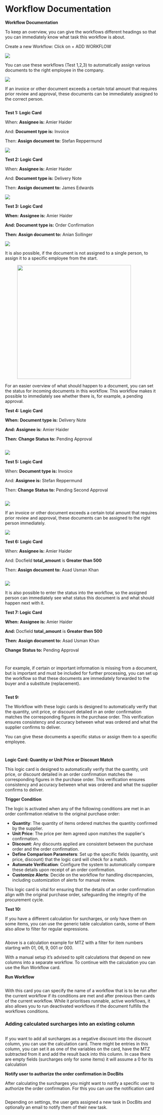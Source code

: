 # Workflow Documentation

**Workflow Documentation**

To keep an overview, you can give the workflows different headings so that you can immediately know what task this workflow is about.

Create a new Workflow: Click on + ADD WORKFLOW

![](<../../.gitbook/assets/0 (1).png>)

You can use these workflows (Test 1,2,3) to automatically assign various documents to the right employee in the company.

![](<../../.gitbook/assets/1 (1).png>)

If an invoice or other document exceeds a certain total amount that requires prior review and approval, these documents can be immediately assigned to the correct person.

<figure><img src="../../.gitbook/assets/image (5) (1) (1) (1) (1) (1) (1) (1).png" alt=""><figcaption></figcaption></figure>

**Test 1: Logic Card**

When: **Assignee is:** Amier Haider

And: **Document type is:** Invoice

Then: **Assign document to:** Stefan Reppermund

![](<../../.gitbook/assets/3 (1).png>)

**Test 2: Logic Card**

When: **Assignee is:** Amier Haider

And: **Document type is:** Delivery Note

Then: **Assign document to:** James Edwards

![](<../../.gitbook/assets/4 (1).png>)

**Test 3: Logic Card**

**When:** **Assignee is:** Amier Haider

**And:** **Document type is:** Order Confirmation

**Then:** **Assign document to:** Anian Sollinger

![](<../../.gitbook/assets/5 (1).png>)

It is also possible, if the document is not assigned to a single person, to assign it to a specific employee from the start.

<figure><img src="../../.gitbook/assets/image (25) (1) (1) (1).png" alt="" width="375"><figcaption></figcaption></figure>

For an easier overview of what should happen to a document, you can set the status for incoming documents in this workflow. This workflow makes it possible to immediately see whether there is, for example, a pending approval.

**Test 4: Logic Card**

**When:** **Document type is:** Delivery Note

**And:** **Assignee is:** Amier Haider

**Then:** **Change Status to:** Pending Approval

<figure><img src="../../.gitbook/assets/image (6) (1) (1) (1) (1) (1) (1) (1) (1).png" alt=""><figcaption></figcaption></figure>

![](<../../.gitbook/assets/8 (1).png>)

**Test 5: Logic Card**

When: **Document type is:** Invoice

And: **Assignee is:** Stefan Reppermund

Then: **Change Status to:** Pending Second Approval

<figure><img src="../../.gitbook/assets/image (7) (1) (1) (1) (1) (1).png" alt=""><figcaption></figcaption></figure>

![](<../../.gitbook/assets/10 (1).png>)

If an invoice or other document exceeds a certain total amount that requires prior review and approval, these documents can be assigned to the right person immediately.

![](<../../.gitbook/assets/11 (1).png>)

**Test 6: Logic Card**

When: **Assignee is:** Amier Haider

And: Docfield **total\_amount** is **Greater than 500**

Then: **Assign document to:** Asad Usman Khan

<figure><img src="../../.gitbook/assets/image (8) (1) (1) (1) (1) (1).png" alt=""><figcaption></figcaption></figure>

![](<../../.gitbook/assets/13 (1).png>)

It is also possible to enter the status into the workflow, so the assigned person can immediately see what status this document is and what should happen next with it.

**Test 7: Logic Card**

**When:** **Assignee is:** Amier Haider

**And:** Docfield **total\_amount** is **Greater then 500**

**Then:** **Assign document to:** Asad Usman Khan

**Change Status to:** Pending Approval

<figure><img src="../../.gitbook/assets/image (9) (1) (1) (1) (1).png" alt=""><figcaption></figcaption></figure>

<figure><img src="../../.gitbook/assets/15 (1).png" alt=""><figcaption></figcaption></figure>

For example, if certain or important information is missing from a document, but is important and must be included for further processing, you can set up the workflow so that these documents are immediately forwarded to the buyer and a substitute (replacement).

<figure><img src="../../.gitbook/assets/image (10) (1) (1) (1) (1).png" alt=""><figcaption></figcaption></figure>

**Test 9:**

The Workflow with these logic cards is designed to automatically verify that the quantity, unit price, or discount detailed in an order confirmation matches the corresponding figures in the purchase order. This verification ensures consistency and accuracy between what was ordered and what the supplier confirms to deliver.

You can give these documents a specific status or assign them to a specific employee.

<div align="center"><figure><img src="../../.gitbook/assets/image (12) (1) (1) (1) (1).png" alt=""><figcaption></figcaption></figure></div>

<figure><img src="../../.gitbook/assets/image (16) (1) (1) (1).png" alt=""><figcaption></figcaption></figure>

**Logic Card: Quantity or Unit Price or Discount Match**

This logic card is designed to automatically verify that the quantity, unit price, or discount detailed in an order confirmation matches the corresponding figures in the purchase order. This verification ensures consistency and accuracy between what was ordered and what the supplier confirms to deliver.

**Trigger Condition**

The logic is activated when any of the following conditions are met in an order confirmation relative to the original purchase order:

* **Quantity**: The quantity of items ordered matches the quantity confirmed by the supplier.
* **Unit Price**: The price per item agreed upon matches the supplier's confirmation.
* **Discount**: Any discounts applied are consistent between the purchase order and the order confirmation.
* **Define Comparison Parameters**: Set up the specific fields (quantity, unit price, discount) that the logic card will check for a match.
* **Automate Verification**: Configure the system to automatically compare these details upon receipt of an order confirmation.
* **Customize Alerts**: Decide on the workflow for handling discrepancies, including customization of alerts for manual review.

This logic card is vital for ensuring that the details of an order confirmation align with the original purchase order, safeguarding the integrity of the procurement cycle.

**Test 10:**

If you have a different calculation for surcharges, or only have them on some items, you can use the generic table calculation cards, some of them also allow to filter for regular expressions.

<figure><img src="../../.gitbook/assets/19 (1).png" alt=""><figcaption></figcaption></figure>

Above is a calculation example for MTZ with a filter for item numbers starting with 01, 06, 9, 001 or 000.

With a manual setup it’s advised to split calculations that depend on new columns into a separate workflow. To continue with the calculation you can use the Run Workflow card.

**Run Workflow**

<figure><img src="../../.gitbook/assets/20 (1).png" alt=""><figcaption></figcaption></figure>

With this card you can specify the name of a workflow that is to be run after the current workflow if its conditions are met and after previous then cards of the current workflow. While it prioritises runnable, active workflows, it also allows you to run deactivated workflows if the document fulfills the workflows conditions.

### **Adding calculated surcharges into an existing column** <a href="#pekg4i18rshn" id="pekg4i18rshn"></a>

<figure><img src="https://lh7-us.googleusercontent.com/XYY1xsFpp7_-Bi0WOSbotiVzspDLdaufx_xgoopMHmxdZnSDhroLpb0AE_si5PhwMq1jHfndc9FwOte9MOoCoTP5_JUYawO5cr4uIctIDHmwVjz3KacQrLJd8iBQy5KY4N-dMaWEi3IeTcc5OBRNJk4" alt=""><figcaption></figcaption></figure>

If you want to add all surcharges as a negative discount into the discount column, you can use the calculation card. There might be entries in this column, you can set it as one of the variables on the card, have the MTZ subtracted from it and add the result back into this column. In case there are empty fields (surcharges only for some items) it will assume a 0 for its calculation

**Notify user to authorize the order confirmation in DocBits**

After calculating the surcharges you might want to notify a specific user to authorize the order confirmation. For this you can use the notification card

<figure><img src="../../.gitbook/assets/image (17) (1) (1) (1).png" alt=""><figcaption></figcaption></figure>

Depending on settings, the user gets assigned a new task in DocBits and optionally an email to notify them of their new task.
